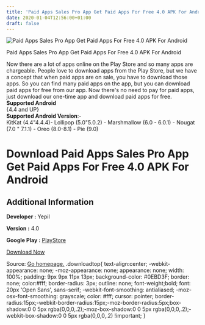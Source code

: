 ```yaml
---
title: 'Paid Apps Sales Pro App Get Paid Apps For Free 4.0 APK For Android'
date: 2020-01-04T12:56:00+01:00
draft: false
---
```


![Paid Apps Sales Pro App Get Paid Apps For Free 4.0 APK For Android](https://i0.wp.com/apkhome.net/wp-content/uploads/2020/01/Paid-Apps-Sales-Pro-App-Get-Paid-Apps-For-Free-4.0.png "Paid Apps Sales Pro App Get Paid Apps For Free 4.0 APK For Android")

  

Paid Apps Sales Pro App Get Paid Apps For Free 4.0 APK For Android

Now there are a lot of apps online on the Play Store and so many apps are chargeable. People love to download apps from the Play Store, but we have a concept that when paid apps are on sale, you have to download those apps. So you can find many paid apps on the app, but you can download paid apps for free from our app. Now there's no need to pay for paid apps, just download our one-time app and download paid apps for free.  
**Supported Android**  
{4.4 and UP}  
**Supported Android Version**:-  
KitKat (4.4"4.4.4)- Lollipop (5.0"5.0.2) - Marshmallow (6.0 - 6.0.1) - Nougat (7.0 " 7.1.1) - Oreo (8.0-8.1) - Pie (9.0)

Download Paid Apps Sales Pro App Get Paid Apps For Free 4.0 APK For Android
===========================================================================

Additional Information
----------------------

**Developer :** Yepil

**Version :** 4.0

**Google Play :** [PlayStore](https://play.google.com/store/apps/details?id=com.paidappssalesppro&hl=en)

  

[Download Now](https://store4app.co/post/paid-apps-sales-pro-app-get-paid-apps-for-free-4-0-apk-for-android_1578138195)

  
Source: [Go homepage.](https://store4app.co/post/paid-apps-sales-pro-app-get-paid-apps-for-free-4-0-apk-for-android_1578138195) .downloadtop{ text-align:center; -webkit-appearance: none; -moz-appearance: none; appearance: none; width: 100%; padding: 9px 9px 11px 13px; background-color: #0EBD3F; border: none; color:#fff; border-radius: 3px; outline: none; font-weight;bold; font: 20px 'Open Sans', sans-serif; -webkit-font-smoothing: antialiased; -moz-osx-font-smoothing: grayscale; color: #fff; cursor: pointer; border-radius:15px;-webkit-border-radius:15px;-moz-border-radius:5px;box-shadow:0 0 5px rgba(0,0,0,.2);-moz-box-shadow:0 0 5px rgba(0,0,0,.2);-webkit-box-shadow:0 0 5px rgba(0,0,0,.2) !important; }